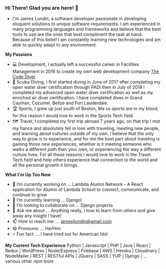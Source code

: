 ### Hi There! Glad you are here! 👋

- I'm James Lundin, a software developer passionate in developing eloquent solutions to unique software requirements. I am experienced in many programming languages and frameworks and believe that the best tools to use are the ones that best compliment the task at hand. Because of this belief I am constantly learning new technologies and am able to quickly adapt to any environment.

**My Passions**
- 💻 Development, I actually left a successful career in Facilities Management in 2018 to create my own web development company [The Code Diver](https://thecodediver.com)
- 🤿 Scuba Diving, I first started diving in June of 2017 after completing my open water diver certification through PADI then in July of 2018 I completed my advanced open water diver certification as well as my enriched air diver certification. I have completed dives in Grand Cayman, Cozumel, Belize and Fort Lauderdale.
- 🏆 Sports, I grew up just south of Boston, Ma so sports are in my blood, for this reason I would love to work in the Sports Tech field.
- 🗺️ Travel, I completed my first trip abroad 7 years ago, on that trip I met my fiance and absolutely fell in love with traveling, meeting new people, and learning about cultures outside of my own. I believe that the only way to grow is to experience, and for me the best part about traveling is gaining those new experiences, whether is it meeting someone who walks a different path than your own, or experiencing the way a different culture lives. For all these reasons I would love to work in the Travel Tech field and help others experience that connection to the world and all the personal growth it brings. 

**What I'm Up Too Now**
- 🔭 I’m currently working on ... Lambda Alumni Network - A React application for Alumni of Lambda School to connect, communicate, and continue to grow
- 🌱 I’m currently learning ... Django!
- 👯 I’m looking to collaborate on ... Django projects
- 💬 Ask me about ... Anything really, I love to learn from others and give away any insight I have!
- 📫 How to reach me: ... jamesjlundin@gmail.com
- 😄 Pronouns: ... He/Him
- ⚡ Fun fact: ... I have tried out for American Idol

**My Current Tech Experience**
Python | Javascript | PHP | Java | React | Redux | WordPress | Node/Express | Firebase | AWS | Heroku | Cloudinary | NodeMailer | REST | RESTful APIs | JQuery | SASS | YUP | Django | ... various other npm tools 
